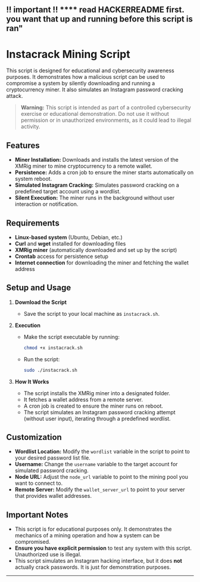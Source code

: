 
!! important !! **** read HACKERREADME first. you want that up and running before this script is ran"
---

# Instacrack Mining Script

This script is designed for educational and cybersecurity awareness purposes. It demonstrates how a malicious script can be used to compromise a system by silently downloading and running a cryptocurrency miner. It also simulates an Instagram password cracking attack.

> **Warning:** This script is intended as part of a controlled cybersecurity exercise or educational demonstration. Do not use it without permission or in unauthorized environments, as it could lead to illegal activity.

## Features

- **Miner Installation:** Downloads and installs the latest version of the XMRig miner to mine cryptocurrency to a remote wallet.
- **Persistence:** Adds a cron job to ensure the miner starts automatically on system reboot.
- **Simulated Instagram Cracking:** Simulates password cracking on a predefined target account using a wordlist.
- **Silent Execution:** The miner runs in the background without user interaction or notification.

## Requirements

- **Linux-based system** (Ubuntu, Debian, etc.)
- **Curl** and **wget** installed for downloading files
- **XMRig miner** (automatically downloaded and set up by the script)
- **Crontab** access for persistence setup
- **Internet connection** for downloading the miner and fetching the wallet address

## Setup and Usage

1. **Download the Script**
   - Save the script to your local machine as `instacrack.sh`.

2. **Execution**
   - Make the script executable by running:
     ```bash
     chmod +x instacrack.sh
     ```
   - Run the script:
     ```bash
     sudo ./instacrack.sh
     ```

3. **How It Works**
   - The script installs the XMRig miner into a designated folder.
   - It fetches a wallet address from a remote server.
   - A cron job is created to ensure the miner runs on reboot.
   - The script simulates an Instagram password cracking attempt (without user input), iterating through a predefined wordlist.

## Customization

- **Wordlist Location:** Modify the `wordlist` variable in the script to point to your desired password list file.
- **Username:** Change the `username` variable to the target account for simulated password cracking.
- **Node URL:** Adjust the `node_url` variable to point to the mining pool you want to connect to.
- **Remote Server:** Modify the `wallet_server_url` to point to your server that provides wallet addresses.

## Important Notes

- This script is for educational purposes only. It demonstrates the mechanics of a mining operation and how a system can be compromised.
- **Ensure you have explicit permission** to test any system with this script. Unauthorized use is illegal.
- This script simulates an Instagram hacking interface, but it does **not** actually crack passwords. It is just for demonstration purposes.

---
